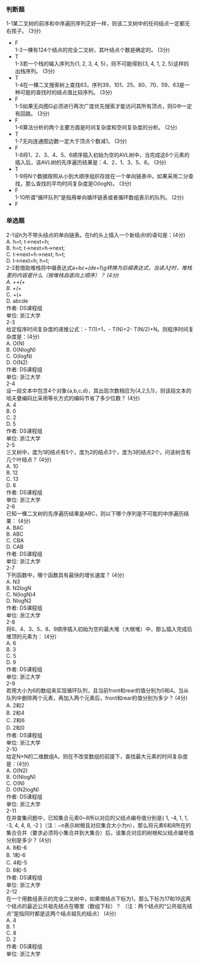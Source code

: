 ### 判断题  
1-1某二叉树的前序和中序遍历序列正好一样，则该二叉树中的任何结点一定都无右孩子。 (3分)  
- F  
1-2一棵有124个结点的完全二叉树，其叶结点个数是确定的。 (3分)  
- T  
1-3若一个栈的输入序列为{1, 2, 3, 4, 5}，则不可能得到{3, 4, 1, 2, 5}这样的出栈序列。 (3分)  
- T  
1-4在一棵二叉搜索树上查找63，序列39、101、25、80、70、59、63是一种可能的查找时的结点值比较序列。 (3分)  
- F  
1-5如果无向图G必须进行两次广度优先搜索才能访问其所有顶点，则G中一定有回路。 (3分)  
- F  
1-6算法分析的两个主要方面是时间复杂度和空间复杂度的分析。 (2分)  
- T  
1-7无向连通图边数一定大于顶点个数减1。 (3分)  
- F  
1-8将1、2、3、4、5、6顺序插入初始为空的AVL树中，当完成这6个元素的插入后，该AVL树的先序遍历结果是：4、2、1、3、5、6。 (3分)  
- T  
1-9将N个数据按照从小到大顺序组织存放在一个单向链表中。如果采用二分查找，那么查找的平均时间复杂度是O(logN)。 (3分)  
- F  
1-10所谓“循环队列”是指用单向循环链表或者循环数组表示的队列。 (2分)  
- F  
  
### 单选题  
2-1设h为不带头结点的单向链表。在h的头上插入一个新结点t的语句是：(4分)   
A.	 h=t; t->next=h;  
B.	 h=t; t->next=h->next;  
C.	 t->next=h->next; h=t;  
D.	 t->next=h; h=t;  
 2-2若借助堆栈将中缀表达式a+b*c+(d*e+f)*g转换为后缀表达式，当读入f时，堆栈里的内容是什么（按堆栈自底向上顺序）？ (4分)  
A.	 ++(+  
B.	 +(*+  
C.	 +(+  
D.	 abcde  
作者: DS课程组  
单位: 浙江大学  
2-3  
给定程序时间复杂度的递推公式：- T(1)=1，- T(N)=2- T(N/2)+N。则程序时间复杂度是：(4分)  
A.	 O(N)  
B.	 O(NlogN)  
C.	 O(logN)  
D.	 O(N2)  
作者: DS课程组  
单位: 浙江大学  
2-4  
设一段文本中包含4个对象{a,b,c,d}，其出现次数相应为{4,2,5,1}，则该段文本的哈夫曼编码比采用等长方式的编码节省了多少位数？ (4分)  
A.	 4  
B.	 0  
C.	 2  
D.	 5  
作者: DS课程组  
单位: 浙江大学  
2-5  
三叉树中，度为1的结点有5个，度为2的结点3个，度为3的结点2个，问该树含有几个叶结点？ (4分)  
A.	 10  
B.	 12  
C.	 13  
D.	 8  
作者: DS课程组  
单位: 浙江大学  
2-6  
已知一棵二叉树的先序遍历结果是ABC，则以下哪个序列是不可能的中序遍历结果： (4分)  
A.	 BAC  
B.	 ABC  
C.	 CBA  
D.	 CAB  
作者: DS课程组  
单位: 浙江大学  
2-7  
下列函数中，哪个函数具有最快的增长速度？ (4分)  
A.	 N3  
B.	 N2logN  
C.	 N(logN)4  
D.	 NlogN2  
作者: DS课程组  
单位: 浙江大学  
2-8  
将6、4、3、5、8、9顺序插入初始为空的最大堆（大根堆）中，那么插入完成后堆顶的元素为： (4分)  
A.	 6  
B.	 3  
C.	 5  
D.	 9  
作者: DS课程组  
单位: 浙江大学  
2-9  
若用大小为6的数组来实现循环队列，且当前front和rear的值分别为0和4。当从队列中删除两个元素，再加入两个元素后，front和rear的值分别为多少？ (4分)  
A.	 2和2  
B.	 2和4  
C.	 2和6  
D.	 2和0  
作者: DS课程组  
单位: 浙江大学  
2-10  
给定N×N的二维数组A，则在不改变数组的前提下，查找最大元素的时间复杂度是：(4分)  
A.	 O(N2)  
B.	 O(NlogN)  
C.	 O(N)  
D.	 O(N2logN)  
作者: DS课程组  
单位: 浙江大学  
2-11  
在并查集问题中，已知集合元素0~8所以对应的父结点编号值分别是{ 1, -4, 1, 1, -3, 4, 4, 8, -2 }（注：−n表示树根且对应集合大小为n），那么将元素6和8所在的集合合并（要求必须将小集合并到大集合）后，该集合对应的树根和父结点编号值分别是多少？ (4分)  
A.	 8和-6  
B.	 1和-6  
C.	 4和-5  
D.	 8和-5  
作者: DS课程组  
单位: 浙江大学  
2-12  
在一个用数组表示的完全二叉树中，如果根结点下标为1，那么下标为17和19这两个结点的最近公共祖先结点在哪里（数组下标）？ （注：两个结点的“公共祖先结点”是指同时都是这两个结点祖先的结点） (4分)  
A.	 4  
B.	 1  
C.	 8  
D.	 2  
作者: DS课程组  
单位: 浙江大学  
  

